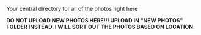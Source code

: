 Your central directory for all of the photos right here

**DO NOT UPLOAD NEW PHOTOS HERE!!! UPLOAD IN "NEW PHOTOS" FOLDER INSTEAD. I WILL SORT OUT THE PHOTOS BASED ON LOCATION.**